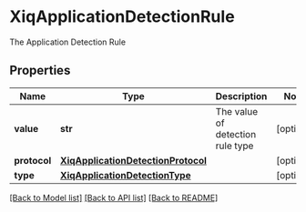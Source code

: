 # XiqApplicationDetectionRule

The Application Detection Rule
## Properties
Name | Type | Description | Notes
------------ | ------------- | ------------- | -------------
**value** | **str** | The value of detection rule type | [optional] 
**protocol** | [**XiqApplicationDetectionProtocol**](XiqApplicationDetectionProtocol.md) |  | [optional] 
**type** | [**XiqApplicationDetectionType**](XiqApplicationDetectionType.md) |  | [optional] 

[[Back to Model list]](../README.md#documentation-for-models) [[Back to API list]](../README.md#documentation-for-api-endpoints) [[Back to README]](../README.md)


